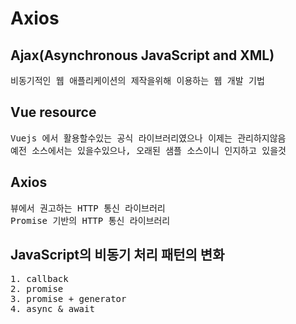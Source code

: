 # Axios

## Ajax(Asynchronous JavaScript and XML)
<pre>
비동기적인 웹 애플리케이션의 제작을위해 이용하는 웹 개발 기법
</pre>

## Vue resource
<pre>
Vuejs 에서 활용할수있는 공식 라이브러리였으나 이제는 관리하지않음
예전 소스에서는 있을수있으나, 오래된 샘플 소스이니 인지하고 있을것
</pre>

## Axios
<pre>
뷰에서 권고하는 HTTP 통신 라이브러리
Promise 기반의 HTTP 통신 라이브러리
</pre>

## JavaScript의 비동기 처리 패턴의 변화
<pre>
1. callback
2. promise
3. promise + generator
4. async & await
</pre>
